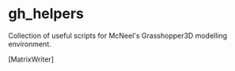 # gh_helpers

Collection of useful scripts for McNeel's Grasshopper3D modelling environment.

[MatrixWriter]
